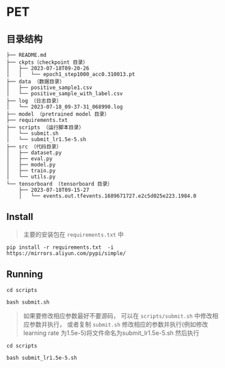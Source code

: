 # PET

## 目录结构
```angular2html
├── README.md
├── ckpts（checkpoint 目录）
│   ├── 2023-07-18T09-20-26
│   │   └── epoch1_step1000_acc0.310013.pt
├── data （数据目录）
│   ├── positive_sample1.csv
│   └── positive_sample_with_label.csv
├── log （日志目录）
│   └── 2023-07-18_09-37-31_068990.log
├── model （pretrained model 目录）
├── requirements.txt 
├── scripts （运行脚本目录）
│   └── submit.sh
│   └── submit_lr1.5e-5.sh
├── src （代码目录）
│   ├── dataset.py
│   ├── eval.py
│   ├── model.py
│   ├── train.py
│   └── utils.py
└── tensorboard （tensorboard 目录）
    ├── 2023-07-18T09-15-27
    │   └── events.out.tfevents.1689671727.e2c5d025e223.1984.0
```

## Install
> 主要的安装包在 `requirements.txt`  中

```shell
pip install -r requirements.txt  -i https://mirrors.aliyun.com/pypi/simple/
```

## Running
```shell
cd scripts

bash submit.sh
```

> 如果要修改相应参数最好不要源码，
> 可以在 `scripts/submit.sh` 中修改相应参数并执行，
> 或者复制 `submit.sh` 修改相应的参数并执行(例如修改learning rate 为1.5e-5)将文件命名为submit_lr1.5e-5.sh 然后执行
```shell
cd scripts

bash submit_lr1.5e-5.sh
```

